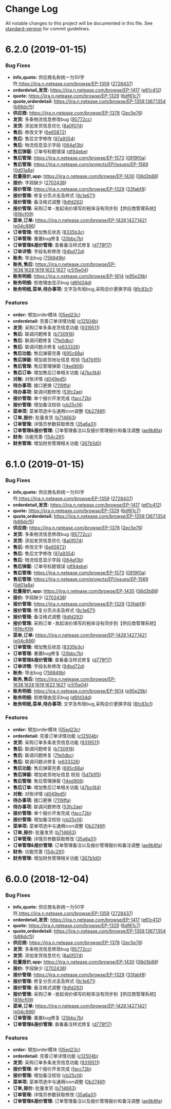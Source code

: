 # Change Log

All notable changes to this project will be documented in this file. See [standard-version](https://github.com/conventional-changelog/standard-version) for commit guidelines.

<a name="6.2.0"></a>
# 6.2.0 (2019-01-15)


### Bug Fixes

* **info,quote:** 供应商名称统一为50字符,https://jira.n.netease.com/browse/EP-1359 ([2728437](http://git.n.netease.com/yelingxiao/supplier-management/commits/2728437))
* **orderdetail,发货:** https://jira.n.netease.com/browse/EP-1417 ([e61c412](http://git.n.netease.com/yelingxiao/supplier-management/commits/e61c412))
* **quote:** https://jira.n.netease.com/browse/EP-1329 ([6df61c7](http://git.n.netease.com/yelingxiao/supplier-management/commits/6df61c7))
* **quote,orderdetail:** https://jira.n.netease.com/browse/EP-1359,1367,1354 ([b88dcf5](http://git.n.netease.com/yelingxiao/supplier-management/commits/b88dcf5))
* **供应商:** https://jira.n.netease.com/browse/EP-1378 ([2ec5e76](http://git.n.netease.com/yelingxiao/supplier-management/commits/2ec5e76))
* **发货:** 多条物流信息修改bug ([95772cc](http://git.n.netease.com/yelingxiao/supplier-management/commits/95772cc))
* **发货:** 添加发货信息优化 ([8a0f074](http://git.n.netease.com/yelingxiao/supplier-management/commits/8a0f074))
* **售后:** 修改文字 ([6e65872](http://git.n.netease.com/yelingxiao/supplier-management/commits/6e65872))
* **售后:** 售后文字修改 ([97a9354](http://git.n.netease.com/yelingxiao/supplier-management/commits/97a9354))
* **售后:** 物流信息显示字段 ([064af3b](http://git.n.netease.com/yelingxiao/supplier-management/commits/064af3b))
* **售后弹窗:** 订单号标题错误 ([df84ebe](http://git.n.netease.com/yelingxiao/supplier-management/commits/df84ebe))
* **售后管理:** https://jira.n.netease.com/browse/EP-1573 ([0919f0a](http://git.n.netease.com/yelingxiao/supplier-management/commits/0919f0a))
* **售后管理:** https://jira.n.netease.com/projects/EP/issues/EP-1569 ([0d01a8a](http://git.n.netease.com/yelingxiao/supplier-management/commits/0d01a8a))
* **批量报价,app:** https://jira.n.netease.com/browse/EP-1430 ([08d3b88](http://git.n.netease.com/yelingxiao/supplier-management/commits/08d3b88))
* **报价:** 字段缺少 ([2702438](http://git.n.netease.com/yelingxiao/supplier-management/commits/2702438))
* **报价管理:** https://jira.n.netease.com/browse/EP-1329 ([33fabf8](http://git.n.netease.com/yelingxiao/supplier-management/commits/33fabf8))
* **报价管理:** 修复分页点击及样式 ([9c1e671](http://git.n.netease.com/yelingxiao/supplier-management/commits/9c1e671))
* **报价管理:** 备注格式调整 ([9dfd292](http://git.n.netease.com/yelingxiao/supplier-management/commits/9dfd292))
* **报价管理:** 采购订单 -发起询价填写的税率没有同步到【供应商管理系统】 ([816cf09](http://git.n.netease.com/yelingxiao/supplier-management/commits/816cf09))
* **菜单,订单:** https://jira.n.netease.com/browse/EP-1428,1427,1421 ([e04c886](http://git.n.netease.com/yelingxiao/supplier-management/commits/e04c886))
* **订单管理:** 增加售后状态 ([8335b3c](http://git.n.netease.com/yelingxiao/supplier-management/commits/8335b3c))
* **订单管理:** 重置bug修复 ([20bbc7b](http://git.n.netease.com/yelingxiao/supplier-management/commits/20bbc7b))
* **订单管理&报价管理:** 查看备注样式修复 ([d779f17](http://git.n.netease.com/yelingxiao/supplier-management/commits/d779f17))
* **订单详情:** 字段名称修改 ([94bd72d](http://git.n.netease.com/yelingxiao/supplier-management/commits/94bd72d))
* **账务:** 导出bug ([756849b](http://git.n.netease.com/yelingxiao/supplier-management/commits/756849b))
* **账务,售后:** https://jira.n.netease.com/browse/EP-1638,1628,1619,1622,1627 ([c515e04](http://git.n.netease.com/yelingxiao/supplier-management/commits/c515e04))
* **账务明细:** https://jira.n.netease.com/browse/EP-1614 ([e95e29b](http://git.n.netease.com/yelingxiao/supplier-management/commits/e95e29b))
* **账务明细:** 拒绝理由显示bug ([d6fd34d](http://git.n.netease.com/yelingxiao/supplier-management/commits/d6fd34d))
* **账务明细,菜单,待办事项:** 文字及布局bug,采购总价更换字段 ([8fc83c1](http://git.n.netease.com/yelingxiao/supplier-management/commits/8fc83c1))


### Features

* **order:** 增加order模块 ([05ed23c](http://git.n.netease.com/yelingxiao/supplier-management/commits/05ed23c))
* **orderdetail:** 完善订单详情功能 ([c12504b](http://git.n.netease.com/yelingxiao/supplier-management/commits/c12504b))
* **发货:** 采购订单多条发货信息功能 ([9319511](http://git.n.netease.com/yelingxiao/supplier-management/commits/9319511))
* **售后:** 联调问题修复 ([b730918](http://git.n.netease.com/yelingxiao/supplier-management/commits/b730918))
* **售后:** 联调问题修复 ([7fe0dbc](http://git.n.netease.com/yelingxiao/supplier-management/commits/7fe0dbc))
* **售后:** 联调问题点修复 ([e633326](http://git.n.netease.com/yelingxiao/supplier-management/commits/e633326))
* **售后功能:** 售后弹窗完善 ([695c68a](http://git.n.netease.com/yelingxiao/supplier-management/commits/695c68a))
* **售后弹窗:** 增加收货地址信息 校验 ([5d7b1f5](http://git.n.netease.com/yelingxiao/supplier-management/commits/5d7b1f5))
* **售后管理:** 售后管理弹窗 ([14ed906](http://git.n.netease.com/yelingxiao/supplier-management/commits/14ed906))
* **售后订单:** 增加售后订单相关功能 ([47bcf44](http://git.n.netease.com/yelingxiao/supplier-management/commits/47bcf44))
* **对账:** 对账详情 ([d049ed5](http://git.n.netease.com/yelingxiao/supplier-management/commits/d049ed5))
* **待办事项:** 接口更换 ([7119ffa](http://git.n.netease.com/yelingxiao/supplier-management/commits/7119ffa))
* **待办事项:** 联调问题修改 ([53fc2ae](http://git.n.netease.com/yelingxiao/supplier-management/commits/53fc2ae))
* **报价管理:**  单个报价开发完成 ([facc72b](http://git.n.netease.com/yelingxiao/supplier-management/commits/facc72b))
* **报价管理:** 增加备注校验 ([cb25cf4](http://git.n.netease.com/yelingxiao/supplier-management/commits/cb25cf4))
* **菜单项:** 菜单项选中与通用icon调整 ([0b2746f](http://git.n.netease.com/yelingxiao/supplier-management/commits/0b2746f))
* **订单,报价:** 批量发货 ([b714663](http://git.n.netease.com/yelingxiao/supplier-management/commits/b714663))
* **订单管理:** 详情页参数获取修改 ([35a6a31](http://git.n.netease.com/yelingxiao/supplier-management/commits/35a6a31))
* **订单管理&报价管理:** 订单管理备注以及报价管理报价和备注调整 ([ae9b8fa](http://git.n.netease.com/yelingxiao/supplier-management/commits/ae9b8fa))
* **财务:** 功能完善 ([154c291](http://git.n.netease.com/yelingxiao/supplier-management/commits/154c291))
* **财务管理:** 增加财务管理相关功能 ([367b1d0](http://git.n.netease.com/yelingxiao/supplier-management/commits/367b1d0))



<a name="6.1.0"></a>
# 6.1.0 (2019-01-15)


### Bug Fixes

* **info,quote:** 供应商名称统一为50字符,https://jira.n.netease.com/browse/EP-1359 ([2728437](http://git.n.netease.com/yelingxiao/supplier-management/commits/2728437))
* **orderdetail,发货:** https://jira.n.netease.com/browse/EP-1417 ([e61c412](http://git.n.netease.com/yelingxiao/supplier-management/commits/e61c412))
* **quote:** https://jira.n.netease.com/browse/EP-1329 ([6df61c7](http://git.n.netease.com/yelingxiao/supplier-management/commits/6df61c7))
* **quote,orderdetail:** https://jira.n.netease.com/browse/EP-1359,1367,1354 ([b88dcf5](http://git.n.netease.com/yelingxiao/supplier-management/commits/b88dcf5))
* **供应商:** https://jira.n.netease.com/browse/EP-1378 ([2ec5e76](http://git.n.netease.com/yelingxiao/supplier-management/commits/2ec5e76))
* **发货:** 多条物流信息修改bug ([95772cc](http://git.n.netease.com/yelingxiao/supplier-management/commits/95772cc))
* **发货:** 添加发货信息优化 ([8a0f074](http://git.n.netease.com/yelingxiao/supplier-management/commits/8a0f074))
* **售后:** 修改文字 ([6e65872](http://git.n.netease.com/yelingxiao/supplier-management/commits/6e65872))
* **售后:** 售后文字修改 ([97a9354](http://git.n.netease.com/yelingxiao/supplier-management/commits/97a9354))
* **售后:** 物流信息显示字段 ([064af3b](http://git.n.netease.com/yelingxiao/supplier-management/commits/064af3b))
* **售后弹窗:** 订单号标题错误 ([df84ebe](http://git.n.netease.com/yelingxiao/supplier-management/commits/df84ebe))
* **售后管理:** https://jira.n.netease.com/browse/EP-1573 ([0919f0a](http://git.n.netease.com/yelingxiao/supplier-management/commits/0919f0a))
* **售后管理:** https://jira.n.netease.com/projects/EP/issues/EP-1569 ([0d01a8a](http://git.n.netease.com/yelingxiao/supplier-management/commits/0d01a8a))
* **批量报价,app:** https://jira.n.netease.com/browse/EP-1430 ([08d3b88](http://git.n.netease.com/yelingxiao/supplier-management/commits/08d3b88))
* **报价:** 字段缺少 ([2702438](http://git.n.netease.com/yelingxiao/supplier-management/commits/2702438))
* **报价管理:** https://jira.n.netease.com/browse/EP-1329 ([33fabf8](http://git.n.netease.com/yelingxiao/supplier-management/commits/33fabf8))
* **报价管理:** 修复分页点击及样式 ([9c1e671](http://git.n.netease.com/yelingxiao/supplier-management/commits/9c1e671))
* **报价管理:** 备注格式调整 ([9dfd292](http://git.n.netease.com/yelingxiao/supplier-management/commits/9dfd292))
* **报价管理:** 采购订单 -发起询价填写的税率没有同步到【供应商管理系统】 ([816cf09](http://git.n.netease.com/yelingxiao/supplier-management/commits/816cf09))
* **菜单,订单:** https://jira.n.netease.com/browse/EP-1428,1427,1421 ([e04c886](http://git.n.netease.com/yelingxiao/supplier-management/commits/e04c886))
* **订单管理:** 增加售后状态 ([8335b3c](http://git.n.netease.com/yelingxiao/supplier-management/commits/8335b3c))
* **订单管理:** 重置bug修复 ([20bbc7b](http://git.n.netease.com/yelingxiao/supplier-management/commits/20bbc7b))
* **订单管理&报价管理:** 查看备注样式修复 ([d779f17](http://git.n.netease.com/yelingxiao/supplier-management/commits/d779f17))
* **订单详情:** 字段名称修改 ([94bd72d](http://git.n.netease.com/yelingxiao/supplier-management/commits/94bd72d))
* **账务:** 导出bug ([756849b](http://git.n.netease.com/yelingxiao/supplier-management/commits/756849b))
* **账务,售后:** https://jira.n.netease.com/browse/EP-1638,1628,1619,1622,1627 ([c515e04](http://git.n.netease.com/yelingxiao/supplier-management/commits/c515e04))
* **账务明细:** https://jira.n.netease.com/browse/EP-1614 ([e95e29b](http://git.n.netease.com/yelingxiao/supplier-management/commits/e95e29b))
* **账务明细:** 拒绝理由显示bug ([d6fd34d](http://git.n.netease.com/yelingxiao/supplier-management/commits/d6fd34d))
* **账务明细,菜单,待办事项:** 文字及布局bug,采购总价更换字段 ([8fc83c1](http://git.n.netease.com/yelingxiao/supplier-management/commits/8fc83c1))


### Features

* **order:** 增加order模块 ([05ed23c](http://git.n.netease.com/yelingxiao/supplier-management/commits/05ed23c))
* **orderdetail:** 完善订单详情功能 ([c12504b](http://git.n.netease.com/yelingxiao/supplier-management/commits/c12504b))
* **发货:** 采购订单多条发货信息功能 ([9319511](http://git.n.netease.com/yelingxiao/supplier-management/commits/9319511))
* **售后:** 联调问题修复 ([b730918](http://git.n.netease.com/yelingxiao/supplier-management/commits/b730918))
* **售后:** 联调问题修复 ([7fe0dbc](http://git.n.netease.com/yelingxiao/supplier-management/commits/7fe0dbc))
* **售后:** 联调问题点修复 ([e633326](http://git.n.netease.com/yelingxiao/supplier-management/commits/e633326))
* **售后功能:** 售后弹窗完善 ([695c68a](http://git.n.netease.com/yelingxiao/supplier-management/commits/695c68a))
* **售后弹窗:** 增加收货地址信息 校验 ([5d7b1f5](http://git.n.netease.com/yelingxiao/supplier-management/commits/5d7b1f5))
* **售后管理:** 售后管理弹窗 ([14ed906](http://git.n.netease.com/yelingxiao/supplier-management/commits/14ed906))
* **售后订单:** 增加售后订单相关功能 ([47bcf44](http://git.n.netease.com/yelingxiao/supplier-management/commits/47bcf44))
* **对账:** 对账详情 ([d049ed5](http://git.n.netease.com/yelingxiao/supplier-management/commits/d049ed5))
* **待办事项:** 接口更换 ([7119ffa](http://git.n.netease.com/yelingxiao/supplier-management/commits/7119ffa))
* **待办事项:** 联调问题修改 ([53fc2ae](http://git.n.netease.com/yelingxiao/supplier-management/commits/53fc2ae))
* **报价管理:**  单个报价开发完成 ([facc72b](http://git.n.netease.com/yelingxiao/supplier-management/commits/facc72b))
* **报价管理:** 增加备注校验 ([cb25cf4](http://git.n.netease.com/yelingxiao/supplier-management/commits/cb25cf4))
* **菜单项:** 菜单项选中与通用icon调整 ([0b2746f](http://git.n.netease.com/yelingxiao/supplier-management/commits/0b2746f))
* **订单,报价:** 批量发货 ([b714663](http://git.n.netease.com/yelingxiao/supplier-management/commits/b714663))
* **订单管理:** 详情页参数获取修改 ([35a6a31](http://git.n.netease.com/yelingxiao/supplier-management/commits/35a6a31))
* **订单管理&报价管理:** 订单管理备注以及报价管理报价和备注调整 ([ae9b8fa](http://git.n.netease.com/yelingxiao/supplier-management/commits/ae9b8fa))
* **财务:** 功能完善 ([154c291](http://git.n.netease.com/yelingxiao/supplier-management/commits/154c291))
* **财务管理:** 增加财务管理相关功能 ([367b1d0](http://git.n.netease.com/yelingxiao/supplier-management/commits/367b1d0))



<a name="6.0.0"></a>
# 6.0.0 (2018-12-04)


### Bug Fixes

* **info,quote:** 供应商名称统一为50字符,https://jira.n.netease.com/browse/EP-1359 ([2728437](http://git.n.netease.com/yelingxiao/supplier-management/commits/2728437))
* **orderdetail,发货:** https://jira.n.netease.com/browse/EP-1417 ([e61c412](http://git.n.netease.com/yelingxiao/supplier-management/commits/e61c412))
* **quote:** https://jira.n.netease.com/browse/EP-1329 ([6df61c7](http://git.n.netease.com/yelingxiao/supplier-management/commits/6df61c7))
* **quote,orderdetail:** https://jira.n.netease.com/browse/EP-1359,1367,1354 ([b88dcf5](http://git.n.netease.com/yelingxiao/supplier-management/commits/b88dcf5))
* **供应商:** https://jira.n.netease.com/browse/EP-1378 ([2ec5e76](http://git.n.netease.com/yelingxiao/supplier-management/commits/2ec5e76))
* **发货:** 多条物流信息修改bug ([95772cc](http://git.n.netease.com/yelingxiao/supplier-management/commits/95772cc))
* **发货:** 添加发货信息优化 ([8a0f074](http://git.n.netease.com/yelingxiao/supplier-management/commits/8a0f074))
* **批量报价,app:** https://jira.n.netease.com/browse/EP-1430 ([08d3b88](http://git.n.netease.com/yelingxiao/supplier-management/commits/08d3b88))
* **报价:** 字段缺少 ([2702438](http://git.n.netease.com/yelingxiao/supplier-management/commits/2702438))
* **报价管理:** https://jira.n.netease.com/browse/EP-1329 ([33fabf8](http://git.n.netease.com/yelingxiao/supplier-management/commits/33fabf8))
* **报价管理:** 修复分页点击及样式 ([9c1e671](http://git.n.netease.com/yelingxiao/supplier-management/commits/9c1e671))
* **报价管理:** 备注格式调整 ([9dfd292](http://git.n.netease.com/yelingxiao/supplier-management/commits/9dfd292))
* **报价管理:** 采购订单 -发起询价填写的税率没有同步到【供应商管理系统】 ([816cf09](http://git.n.netease.com/yelingxiao/supplier-management/commits/816cf09))
* **菜单,订单:** https://jira.n.netease.com/browse/EP-1428,1427,1421 ([e04c886](http://git.n.netease.com/yelingxiao/supplier-management/commits/e04c886))
* **订单管理:** 重置bug修复 ([20bbc7b](http://git.n.netease.com/yelingxiao/supplier-management/commits/20bbc7b))
* **订单管理&报价管理:** 查看备注样式修复 ([d779f17](http://git.n.netease.com/yelingxiao/supplier-management/commits/d779f17))


### Features

* **order:** 增加order模块 ([05ed23c](http://git.n.netease.com/yelingxiao/supplier-management/commits/05ed23c))
* **orderdetail:** 完善订单详情功能 ([c12504b](http://git.n.netease.com/yelingxiao/supplier-management/commits/c12504b))
* **发货:** 采购订单多条发货信息功能 ([9319511](http://git.n.netease.com/yelingxiao/supplier-management/commits/9319511))
* **报价管理:**  单个报价开发完成 ([facc72b](http://git.n.netease.com/yelingxiao/supplier-management/commits/facc72b))
* **报价管理:** 增加备注校验 ([cb25cf4](http://git.n.netease.com/yelingxiao/supplier-management/commits/cb25cf4))
* **菜单项:** 菜单项选中与通用icon调整 ([0b2746f](http://git.n.netease.com/yelingxiao/supplier-management/commits/0b2746f))
* **订单,报价:** 批量发货 ([b714663](http://git.n.netease.com/yelingxiao/supplier-management/commits/b714663))
* **订单管理:** 详情页参数获取修改 ([35a6a31](http://git.n.netease.com/yelingxiao/supplier-management/commits/35a6a31))
* **订单管理&报价管理:** 订单管理备注以及报价管理报价和备注调整 ([ae9b8fa](http://git.n.netease.com/yelingxiao/supplier-management/commits/ae9b8fa))
